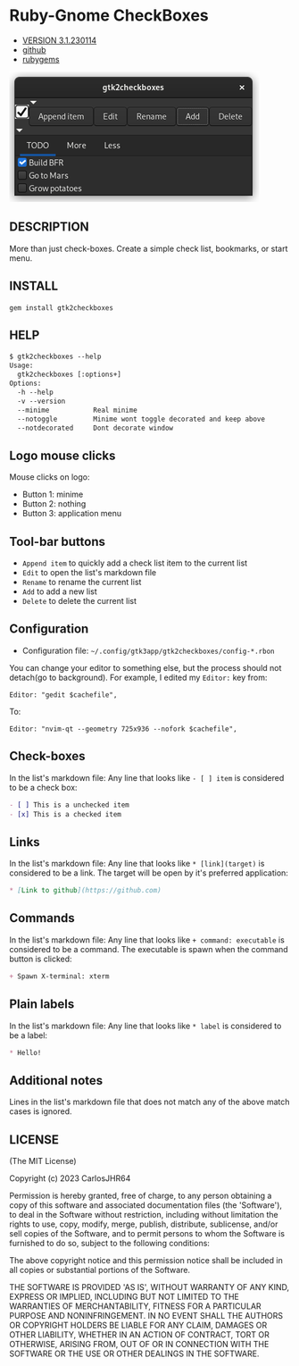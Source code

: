 # Ruby-Gnome CheckBoxes

* [VERSION 3.1.230114](https://github.com/carlosjhr64/gtk2checkboxes/releases)
* [github](https://www.github.com/carlosjhr64/gtk2checkboxes)
* [rubygems](https://rubygems.org/gems/gtk2checkboxes)

![snapshot](img/snapshot.png)

## DESCRIPTION

More than just check-boxes.
Create a simple check list, bookmarks, or start menu.

## INSTALL
```shell
gem install gtk2checkboxes
```
## HELP
```shell
$ gtk2checkboxes --help
Usage:
  gtk2checkboxes [:options+]
Options:
  -h --help
  -v --version
  --minime      	 Real minime
  --notoggle    	 Minime wont toggle decorated and keep above
  --notdecorated	 Dont decorate window
```
## Logo mouse clicks

Mouse clicks on logo:

+ Button 1: minime
+ Button 2: nothing
+ Button 3: application menu

## Tool-bar buttons

* `Append item` to quickly add a check list item to the current list
* `Edit` to open the list's markdown file
* `Rename` to rename the current list
* `Add` to add a new list
* `Delete` to delete the current list

## Configuration

+ Configuration file: `~/.config/gtk3app/gtk2checkboxes/config-*.rbon`

You can change your editor to something else,
but the process should not detach(go to background).
For example, I edited my `Editor:` key from:

    Editor: "gedit $cachefile",

To:

    Editor: "nvim-qt --geometry 725x936 --nofork $cachefile",

## Check-boxes

In the list's markdown file:
Any line that looks like `- [ ] item` is considered to be a check box:
```markdown
- [ ] This is a unchecked item
- [x] This is a checked item
```
## Links

In the list's markdown file:
Any line that looks like `* [link](target)` is considered to be a link.
The target will be open by it's preferred application:
```markdown
* [Link to github](https://github.com)
```
## Commands

In the list's markdown file:
Any line that looks like `+ command: executable` is considered to be a command.
The executable is spawn when the command button is clicked:
```markdown
+ Spawn X-terminal: xterm
```
## Plain labels

In the list's markdown file:
Any line that looks like `* label` is considered to be a label:
```markdown
* Hello!
```
## Additional notes

Lines in the list's markdown file that does not match
any of the above match cases is ignored.

## LICENSE

(The MIT License)

Copyright (c) 2023 CarlosJHR64

Permission is hereby granted, free of charge, to any person obtaining
a copy of this software and associated documentation files (the
'Software'), to deal in the Software without restriction, including
without limitation the rights to use, copy, modify, merge, publish,
distribute, sublicense, and/or sell copies of the Software, and to
permit persons to whom the Software is furnished to do so, subject to
the following conditions:

The above copyright notice and this permission notice shall be
included in all copies or substantial portions of the Software.

THE SOFTWARE IS PROVIDED 'AS IS', WITHOUT WARRANTY OF ANY KIND,
EXPRESS OR IMPLIED, INCLUDING BUT NOT LIMITED TO THE WARRANTIES OF
MERCHANTABILITY, FITNESS FOR A PARTICULAR PURPOSE AND NONINFRINGEMENT.
IN NO EVENT SHALL THE AUTHORS OR COPYRIGHT HOLDERS BE LIABLE FOR ANY
CLAIM, DAMAGES OR OTHER LIABILITY, WHETHER IN AN ACTION OF CONTRACT,
TORT OR OTHERWISE, ARISING FROM, OUT OF OR IN CONNECTION WITH THE
SOFTWARE OR THE USE OR OTHER DEALINGS IN THE SOFTWARE.
